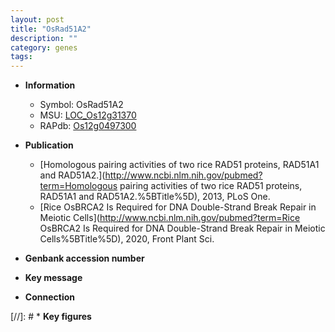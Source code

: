```yaml
---
layout: post
title: "OsRad51A2"
description: ""
category: genes
tags: 
---
```


* **Information**  
    + Symbol: OsRad51A2  
    + MSU: [LOC_Os12g31370](http://rice.uga.edu/cgi-bin/ORF_infopage.cgi?orf=LOC_Os12g31370)  
    + RAPdb: [Os12g0497300](http://rapdb.dna.affrc.go.jp/viewer/gbrowse_details/irgsp1?name=Os12g0497300)  

* **Publication**  
    + [Homologous pairing activities of two rice RAD51 proteins, RAD51A1 and RAD51A2.](http://www.ncbi.nlm.nih.gov/pubmed?term=Homologous pairing activities of two rice RAD51 proteins, RAD51A1 and RAD51A2.%5BTitle%5D), 2013, PLoS One.
    + [Rice OsBRCA2 Is Required for DNA Double-Strand Break Repair in Meiotic Cells](http://www.ncbi.nlm.nih.gov/pubmed?term=Rice OsBRCA2 Is Required for DNA Double-Strand Break Repair in Meiotic Cells%5BTitle%5D), 2020, Front Plant Sci.

* **Genbank accession number**  

* **Key message**  

* **Connection**  

[//]: # * **Key figures**  


